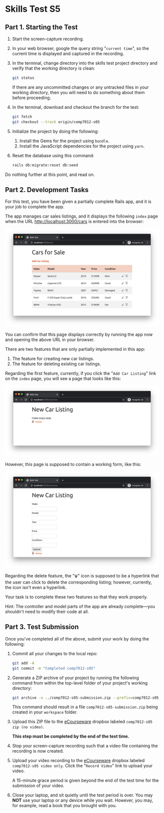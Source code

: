 # Skills Test S5

## Part 1. Starting the Test

1. Start the screen-capture recording.

1. In your web browser, google the query string "`current time`", so the current time is displayed and captured in the recording.

1. In the terminal, change directory into the skills test project directory and verify that the working directory is clean:

    ```bash
    git status
    ```

    If there are any uncommitted changes or any untracked files in your working directory, then you will need to do something about them before proceeding.

1. In the terminal, download and checkout the branch for the test:

    ```bash
    git fetch
    git checkout --track origin/comp7012-s05
    ```

1. Initialize the project by doing the following:
   1. Install the Gems for the project using `bundle`.
   1. Install the JavaScript dependencies for the project using `yarn`.

1. Reset the database using this command:

    ```bash
    rails db:migrate:reset db:seed
    ```

Do nothing further at this point, and read on.

## Part 2. Development Tasks

For this test, you have been given a partially complete Rails app, and it is your job to complete the app.

The app manages car sales listings, and it displays the following `index` page when the URL <http://localhost:3000/cars> is entered into the browser:

![A screen shot of a webpage](./comp7012-s05_index.png)

You can confirm that this page displays correctly by running the app now and opening the above URL in your browser.

There are two features that are only partially implemented in this app:

1. The feature for creating new car listings.
1. The feature for deleting existing car listings.

Regarding the first feature, currently, if you click the "`Add Car Listing`" link on the `index` page, you will see a page that looks like this:

![A screen shot of a webpage](./comp7012-s05_new_before.png)

However, this page is supposed to contain a working form, like this:

![A screen shot of a webpage](./comp7012-s05_new_after.png)

Regarding the delete feature, the "`🗑`" icon is supposed to be a hyperlink that the user can click to delete the corresponding listing; however, currently, the icon isn't even a hyperlink.

Your task is to complete these two features so that they work properly.

Hint: The controller and model parts of the app are already complete—you shouldn't need to modify their code at all.

## Part 3. Test Submission

Once you've completed all of the above, submit your work by doing the following:

1. Commit all your changes to the local repo:

    ```bash
    git add -A
    git commit -m "Completed comp7012-s05"
    ```

1. Generate a ZIP archive of your project by running the following command from within the top-level folder of your project's working directory:

    ```bash
    git archive -o ../comp7012-s05-submission.zip --prefix=comp7012-s05-submission/ HEAD
    ```

    This command should result in a file `comp7012-s05-submission.zip` being created in your `workspace` folder.

1. Upload this ZIP file to the [eCourseware](https://elearn.memphis.edu/) dropbox labeled `comp7012-s05 zip (no video)`.

    **This step must be completed by the end of the test time.**

1. Stop your screen-capture recording such that a video file containing the recording is now created.

1. Upload your video recording to the [eCourseware](https://elearn.memphis.edu/) dropbox labeled `comp7012-s05 video only`. Click the "`Record Video`" link to upload your video.

    A 15-minute grace period is given beyond the end of the test time for the submission of your video.

1. Close your laptop, and sit quietly until the test period is over. You may **NOT** use your laptop or any device while you wait. However, you may, for example, read a book that you brought with you.